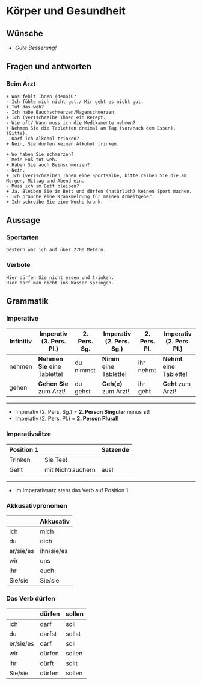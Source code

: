 # Körper und Gesundheit
## Wünsche
* *Gute Besserung!*

## Fragen und antworten
### Beim Arzt
```
+ Was fehlt Ihnen (denn)Ü?
- Ich fühle mich nicht gut./ Mir geht es nicht gut.
+ Tut das weh?
- Ich habe Bauchschmerzen/Magenschmerzen.
+ Ich (ver)schreibe Ihnen ein Rezept.
- Wie oft/ Wann muss ich die Medikamente nehmen?
+ Nehmen Sie die Tabletten dreimal am Tag (vor/nach dem Essen), (Bitte).
- Darf ich Alkohol trinken?
+ Nein, Sie dürfen keinen Alkohol trinken.
```
```
+ Wo haben Sie schmerzen?
- Mein Fuß tut weh.
+ Haben Sie auch Beinschmerzen?
- Nein.
+ Ich (ver)schreiben Ihnen eine Sportsalbe, bitte reiben Sie die am Morgen, Mittag und Abend ein.
- Muss ich im Bett bleiben?
+ Ja. Bleiben Sie im Bett und dürfen (natürlich) keinen Sport machen.
- Ich brauche eine Krankmeldung für meinen Arbeitgeber.
+ Ich schreibe Sie eine Woche krank.
```

## Aussage
### Sportarten
```
Gestern war ich auf über 2700 Metern.
```
### Verbote
```
Hier dürfen Sie nicht essen und trinken.
Hier darf man nicht ins Wasser springen.
```

## Grammatik
### Imperative
Infinitiv | Imperativ (3. Pers. Pl.) | 2. Pers. Sg. | Imperativ (2. Pers. Sg.) | 2. Pers. Pl. | Imperativ (2. Pers. Pl.)
 | ---- | ---- | ---- | ---- | ---- | ---- |
nehmen | **Nehmen Sie** eine Tablette! | du nimmst | **Nimm** eine Tablette! | ihr nehmt | **Nehmt** eine Tablette!
gehen | **Gehen Sie** zum Arzt! | du gehst | **Geh(e)** zum Arzt! | ihr geht | **Geht** zum Arzt!
***
* Imperativ (2. Pers. Sg.) = **2. Person Singular** minus **st**!
* Imperativ (2. Pers. Pl.) = **2. Person Plural**!

### Imperativsätze
Position 1 | &nbsp; | Satzende
 | ---- | ---- | ---- |
Trinken | Sie Tee! | &nbsp; |
Geht | mit Nichtrauchern | aus! |
***
* Im Imperativsatz steht das Verb auf Position 1.

### Akkusativpronomen
&nbsp; | Akkusativ
 | ---- | ---- |
ich | mich
du | dich
er/sie/es | ihn/sie/es
wir | uns
ihr | euch
Sie/sie | Sie/sie

### Das Verb dürfen
&nbsp; | dürfen | sollen
 | ---- | ---- | ---- |
ich | darf | soll
du | darfst | sollst
er/sie/es | darf | soll
wir | dürfen | sollen
ihr | dürft | sollt
Sie/sie | dürfen | sollen